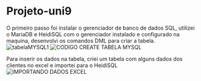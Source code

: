 # Projeto-uni9
O primeiro passo foi instalar o gerenciador de banco de dados SQL, utilizei o MariaDB e HeidiSQL
com o gerenciador instalado e configurado na maquina, desenvolvi os comandos DML para criar a tabela.
![tabelaMYSQL1](https://github.com/user-attachments/assets/8081cf96-361c-400f-917b-83c9cfbcf750)
![CODIGO CREATE TABELA MYSQL](https://github.com/user-attachments/assets/fd6de7c4-acf7-4306-8196-dcdf42a68583)

Para inserir os dados na tabela, criei um tabela com alguns dados dos clientes no excel e importei para o HeidiSQL 
![IMPORTANDO DADOS EXCEL](https://github.com/user-attachments/assets/ecaa4d30-540b-41ae-9184-f4b0a48eeaa1)


